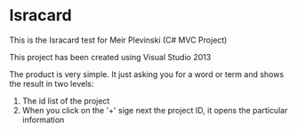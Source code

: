 # Isracard
This is the Isracard test for Meir Plevinski (C# MVC Project)

This project has been created using Visual Studio 2013

The product is very simple. It just asking you for a word or term and shows the result in two levels:
  1. The id list of the project
  2. When you click on the '+' sige next the project ID, it opens the particular information

